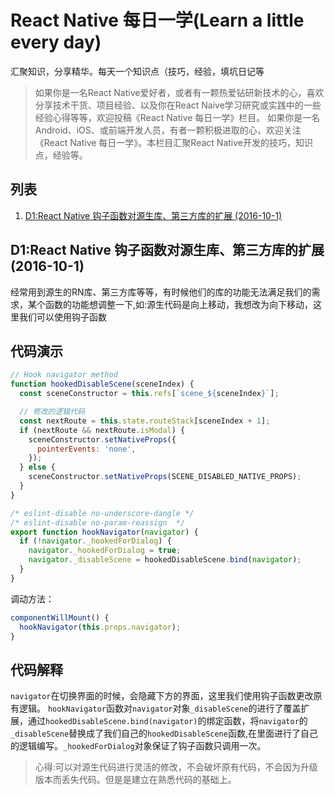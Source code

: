 # React Native 每日一学(Learn a little every day)
汇聚知识，分享精华。每天一个知识点（技巧，经验，填坑日记等
>如果你是一名React Native爱好者，或者有一颗热爱钻研新技术的心，喜欢分享技术干货、项目经验、以及你在React Naive学习研究或实践中的一些经验心得等等，欢迎投稿《React Native 每日一学》栏目。
如果你是一名Android、iOS、或前端开发人员，有者一颗积极进取的心，欢迎关注《React Native 每日一学》。本栏目汇聚React Native开发的技巧，知识点，经验等。

## 列表
1. [D1:React Native 钩子函数对源生库、第三方库的扩展 (2016-10-1)](#d1react-native-钩子函数对源生库第三方库的扩展-2016-10-1)

D1:React Native 钩子函数对源生库、第三方库的扩展 (2016-10-1)
------
经常用到源生的RN库、第三方库等等，有时候他们的库的功能无法满足我们的需求，某个函数的功能想调整一下,如:源生代码是向上移动，我想改为向下移动，这里我们可以使用钩子函数

## 代码演示
``` JavaScript
// Hook navigator method
function hookedDisableScene(sceneIndex) {
  const sceneConstructor = this.refs[`scene_${sceneIndex}`];

  // 修改的逻辑代码
  const nextRoute = this.state.routeStack[sceneIndex + 1];
  if (nextRoute && nextRoute.isModal) {
    sceneConstructor.setNativeProps({
      pointerEvents: 'none',
    });
  } else {
    sceneConstructor.setNativeProps(SCENE_DISABLED_NATIVE_PROPS);
  }
}

/* eslint-disable no-underscore-dangle */
/* eslint-disable no-param-reassign  */
export function hookNavigator(navigator) {
  if (!navigator._hookedForDialog) {
    navigator._hookedForDialog = true;
    navigator._disableScene = hookedDisableScene.bind(navigator);
  }
}
```

调动方法：
```JavaScript
componentWillMount() {
  hookNavigator(this.props.navigator);
}
```

## 代码解释
`navigator`在切换界面的时候，会隐藏下方的界面，这里我们使用钩子函数更改原有逻辑。
`hookNavigator`函数对`navigator`对象`_disableScene`的进行了覆盖扩展，通过`hookedDisableScene.bind(navigator)`的绑定函数，将`navigator`的`_disableScene`替换成了我们自己的`hookedDisableScene`函数,在里面进行了自己的逻辑编写。`_hookedForDialog`对象保证了钩子函数只调用一次。

>心得:可以对源生代码进行灵活的修改，不会破坏原有代码，不会因为升级版本而丢失代码。但是是建立在熟悉代码的基础上。
